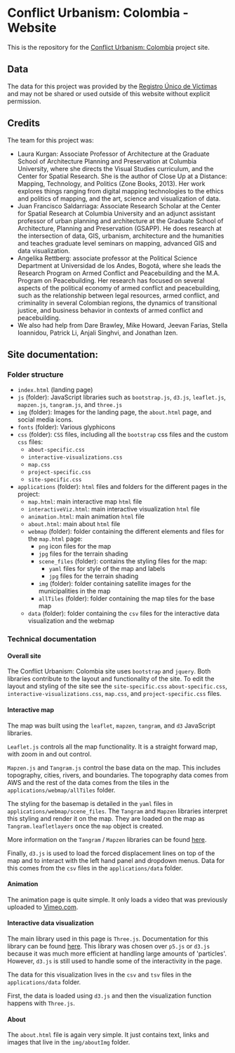 # Conflict Urbanism: Colombia - Website
This is the repository for the [Conflict Urbanism: Colombia](https://centerforspatialresearch.github.io/colombia_site/) project site.

## Data
The data for this project was provided by the [Registro Único de Víctimas](https://www.unidadvictimas.gov.co/es/registro-unico-de-victimas-ruv/37394) and may not be shared or used outside of this website without explicit permission.

## Credits
The team for this project was:
* Laura Kurgan: Associate Professor of Architecture at the Graduate School of Architecture Planning and Preservation at Columbia University, where she directs the Visual Studies curriculum, and the Center for Spatial Research. She is the author of Close Up at a Distance: Mapping, Technology, and Politics (Zone Books, 2013). Her work explores things ranging from digital mapping technologies to the ethics and politics of mapping, and the art, science and visualization of data.
* Juan Francisco Saldarriaga: Associate Research Scholar at the Center for Spatial Research at Columbia University and an adjunct assistant professor of urban planning and architecture at the Graduate School of Architecture, Planning and Preservation (GSAPP). He does research at the intersection of data, GIS, urbanism, architecture and the humanities and teaches graduate level seminars on mapping, advanced GIS and data visualization.
* Angelika Rettberg: associate professor at the Political Science Department at Universidad de los Andes, Bogotá, where she leads the Research Program on Armed Conflict and Peacebuilding and the M.A. Program on Peacebuilding. Her research has focused on several aspects of the political economy of armed conflict and peacebuilding, such as the relationship between legal resources, armed conflict, and criminality in several Colombian regions, the dynamics of transitional justice, and business behavior in contexts of armed conflict and peacebuilding.
* We also had help from Dare Brawley, Mike Howard, Jeevan Farias, Stella Ioannidou, Patrick Li, Anjali Singhvi, and Jonathan Izen.

## Site documentation:
### Folder structure
* `index.html` (landing page)
* `js` (folder): JavaScript libraries such as `bootstrap.js`, `d3.js`, `leaflet.js`, `mapzen.js`, `tangram.js`, and `three.js`
* `img` (folder): Images for the landing page, the `about.html` page, and social media icons.
* `fonts` (folder): Various glyphicons
* `css` (folder): `CSS` files, including all the `bootstrap` css files and the custom `css` files:
  * `about-specific.css`
  * `interactive-visualizations.css`
  * `map.css`
  * `project-specific.css`
  * `site-specific.css`
* `applications` (folder): `html` files and folders for the different pages in the project:
  * `map.html`: main interactive map `html` file
  * `interactiveViz.html`: main interactive visualization `html` file
  * `animation.html`: main animation `html` file
  * `about.html`: main about `html` file
  * `webmap` (folder): folder containing the different elements and files for the `map.html` page:
    * `png` icon files for the map
    * `jpg` files for the terrain shading
    * `scene_files` (folder): contains the styling files for the map:
      * `yaml` files for style of the map and labels
      * `jpg` files for the terrain shading
    * `img` (folder): folder containing satellite images for the municipalities in the map
    * `allTiles` (folder): folder containing the map tiles for the base map
  * `data` (folder): folder containing the `csv` files for the interactive data visualization and the webmap

### Technical documentation
#### Overall site
The Conflict Urbanism: Colombia site uses `bootstrap` and `jquery`. Both libraries contribute to the layout and functionality of the site. To edit the layout and styling of the site see the `site-specific.css` `about-specific.css`, `interactive-visualizations.css`, `map.css`, and `project-specific.css` files.

#### Interactive map
The map was built using the `leaflet`, `mapzen`, `tangram`, and `d3` JavaScript libraries.

`Leaflet.js` controls all the map functionality. It is a straight forward map, with zoom in and out control.

`Mapzen.js` and `Tangram.js` control the base data on the map. This includes topography, cities, rivers, and boundaries. The topography data comes from AWS and the rest of the data comes from the tiles in the `applications/webmap/allTiles` folder.

The styling for the basemap is detailed in the `yaml` files in `applications/webmap/scene_files`. The `Tangram` and `Mapzen` libraries interpret this styling and render it on the map. They are loaded on the map as `Tangram.leafletlayers` once the `map` object is created.

More information on the `Tangram` / `Mapzen` libraries can be found [here](https://mapzen.com/documentation/tangram/).

Finally, `d3.js` is used to load the forced displacement lines on top of the map and to interact with the left hand panel and dropdown menus. Data for this comes from the `csv` files in the `applications/data` folder.

#### Animation
The animation page is quite simple. It only loads a video that was previously uploaded to [Vimeo.com](https://vimeo.com/178423175).

#### Interactive data visualization
The main library used in this page is `Three.js`. Documentation for this library can be found [here](https://threejs.org/docs/index.html#manual/introduction/Creating-a-scene). This library was chosen over `p5.js` or `d3.js` because it was much more efficient at handling large amounts of 'particles'. However, `d3.js` is still used to handle some of the interactivity in the page.

The data for this visualization lives in the `csv` and `tsv` files in the `applications/data` folder.

First, the data is loaded using `d3.js` and then the visualization function happens with `Three.js`.

#### About
The `about.html` file is again very simple. It just contains text, links and images that live in the `img/aboutImg` folder.
